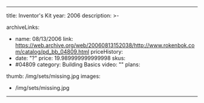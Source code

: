 
---
title: Inventor's Kit
year: 2006
description: >-
  
archiveLinks:
  - name: 08/13/2006
    link: https://web.archive.org/web/20060813152038/http://www.rokenbok.com/catalog/pd_bb_04809.html
priceHistory:
  - date: "?"
    price: 19.989999999999998
skus:
  - #04809
category: Building Basics
video: ""
plans:

thumb: /img/sets/missing.jpg
images:
  -  /img/sets/missing.jpg
---

